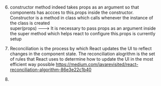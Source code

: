 6. constructor method indeed takes props as an argument so that components has accces to this.props inside the constructor. Constructor is a method in class which calls whenever the instance of the class is created <br/>
super(props) ---> It is necessary to pass props as an argument inside the super method which helps react to configure this.props is currently setup

10. Reconciliation is the process by which React updates the UI to reflect changes in the component state. The reconciliation alogrithm is the set of rules that React uses to determine how to update the UI in the most efficient way possible
https://medium.com/javarevisited/react-reconciliation-algorithm-86e3e22c1b40

11. 

